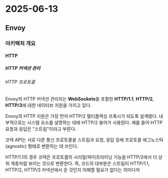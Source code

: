 # 2025-06-13

## Envoy

### 아키텍처 개요

#### HTTP

##### HTTP 커넥션 관리

###### HTTP 프로토콜

Envoy의 HTTP 커넥션 관리자는 **WebSockets**을 포함한 **HTTP/1.1**, **HTTP/2**, **HTTP/3**에 대한 네이티브 지원을 가지고 있다.

Envoy의 HTTP 지원은 가장 먼저 HTTP/2 멀티플렉싱 프록시가 되도록 설계됐다. 내부적으로는 시스템 요소를 설명하는 데에 HTTP/2 용어가 사용된다. 예를 들어 HTTP 요청과 응답은 "스트림"이라고 부른다.

코덱 API는 서로 다른 통신 프로토콜을 스트림과 요청, 응답 등에 프로토콜 애그노스틱(agnostic) 형태로 변환하는 데 쓰인다.

HTTP/1.1의 경우 코덱은 프로토콜의 시리얼/파이프라이닝 기능을 HTTP/2에서 더 상위 계층처럼 보이는 것으로 변환한다. 즉, 코드의 대부분은 스트림이 HTTP/1.1, HTTP/2, HTTP/3 커넥션에서 온 것인지 이해할 필요가 없다는 의미다저

